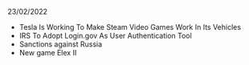 23/02/2022

- Tesla Is Working To Make Steam Video Games Work In Its Vehicles
- IRS To Adopt Login.gov As User Authentication Tool
- Sanctions against Russia
- New game Elex II